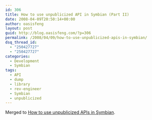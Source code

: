 ```yaml
---
id: 306
title: How to use unpublicized API in Symbian (Part II)
date: 2008-04-09T20:50:14+00:00
author: oasisfeng
layout: post
guid: http://blog.oasisfeng.com/?p=306
permalink: /2008/04/09/how-to-use-unpublicized-apis-in-symbian/
dsq_thread_id:
  - "250427727"
  - "250427727"
categories:
  - Development
  - Symbian
tags:
  - API
  - dump
  - library
  - rev-engineer
  - Symbian
  - unpublicized
---
```

Merged to <a title="Permanent Link to How to use unpublicized APIs in Symbian" rel="bookmark" href="../2008/03/03/how-to-use-unpublicized-apis-in-symbian-2/">How to use unpublicized APIs in Symbian</a>.